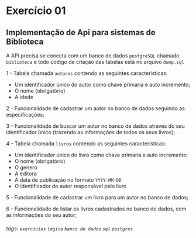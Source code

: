 
# Exercício 01

## Implementação de Api para sistemas de Biblioteca

A API precisa se conecta com um banco de dados `postgreSQL` chamado `biblioteca` e todo código de criação das tabelas está no arquivo `dump.sql`

1 - Tabela chamada `autores` contendo as seguintes características:

- Um identificador único do autor como chave primaria e auto incremento;
- O nome (obrigatório)
- A idade

2 - Funcionalidade de cadastrar um autor no banco de dados seguindo as especificações;

3 - Funcionalidade de buscar um autor no banco de dados através do seu identificador único (trazendo as informações de todos os seus livros);

4 - Tabela chamada `livros` contendo as seguintes características:

- Um identificador único do livro como chave primaria e auto incremento;
- O nome (obrigatório)
- O genero
- A editora
- A data de publicação no formato `YYYY-MM-DD`
- O identificador do autor responsável pelo livro

5 - Funcionalidade de cadastrar um livro para um autor no banco de dados;

6 - Funcionalidade de listar os livros cadastrados no banco de dados, com as informações do seu autor;
###### tags: `exercícios` `lógica` `banco de dados` `sql` `postgres`
